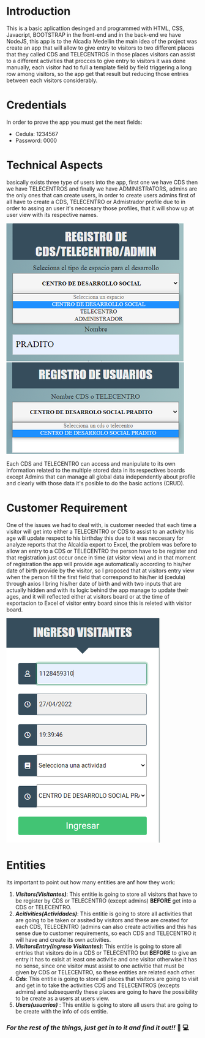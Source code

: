 # Introduction

This is a basic aplicattion desinged and programmed with HTML, CSS, Javacript, BOOTSTRAP in the front-end and in the back-end we have NodeJS, this app is to the Alcadia Medellin
the main idea of the project was create an app that will allow to give entry to visitors to two different places that they called CDS and TELECENTROS in those places visitors can assist to a different activities
that procces to give entry to visitors it was done manually, each visitor had to full a template field by field triggering a long row among visitors, so the app get that result but reducing those entries between each visitors considerably.

# Credentials

In order to prove the app you must get the next fields:
* Cedula: 1234567
* Password: 0000

# Technical Aspects

basically exists three type of users into the app, first one we have CDS then we have TELECENTROS and finally we have ADMINISTRATORS, admins are the only ones that can create users,
in order to create users admins first of all have to create a CDS, TELECENTRO or Admistrador profile due to in order to assing an user it's neccesary those profiles, that it will show up at user view
with its respective names.

![](https://github.com/domdv5/Alcadia/blob/main/src/public/img/cds.PNG)
![](https://github.com/domdv5/Alcadia/blob/main/src/public/img/users.PNG)


Each CDS and TELECENTRO can access and manipulate to its own information related to the multiple stored data in its respectives boards except Admins that can manage all global data 
independently about profile and clearly with those data it's posible to do the basic actions (CRUD).

# Customer Requirement

One of the issues we had to deal with, is customer needed that each time a visitor will get into either a TELECENTRO or CDS to assist to an activity his age will update respect to his birthday this due to it was neccesary for analyze reports that the Alcaldia export to Excel, the problem was before to allow an entry to a CDS or TELECENTRO the person have to be register and that registration just occur once in time (at visitor view) and in that moment of registration the app will provide age automatically according to his/her date of birth provide by the visitor, so I proposed that at visitors entry view when the person fill the first field that correspond to his/her id (cedula) through axios I bring his/her date of birth and with two inputs that are actually hidden and with its logic behind the app manage to update their ages, and it will reflected either at visitors board or at the time of exportacion to Excel of visitor entry board since this is releted with visitor board.

![](https://github.com/domdv5/Alcadia/blob/main/src/public/img/Ingresos.PNG)


# Entities
Its important to point out how many entities are anf how they work: 

1. ***Visitors(Visitantes)***: This entitie is going to store all visitors that have to be register by CDS or TELECENTRO (except admins) **BEFORE** get into a CDS or TELECENTRO.
2. ***Acitivities(Actividades)***: This entitie is going to store all activities that are going to be taken or assited by visitors and these are created for each CDS, TELECENTRO
(admins can also create activities and this has sense due to customer requirements, so each CDS and TELECENTRO it will have and create its own activities.
3. ***VisitorsEntry(Ingreso Visitantes)***: This entitie is going to store all entries that visitors do in a CDS or TELECENTRO but **BEFORE** to give an entry it has to exisit
at least one activitie and one visitor otherwise it has no sense, since one visitor must assist to one activitie that must be given by CDS or TELECENTRO, so these entities are related each other.
4. ***Cds***:  This entitie is going to store all places that visitors are going to visit and get in to take the activities CDS and TELECENTROS (excepts admins) and subsequently these places
are going to have the possibility to be create as a users at users view.
5. ***Users(usuarios)*** :  This entitie is going to store all users that are going to be create with the info of cds entitie.

### ***For the rest of the things, just get in to it and find it out!!***  :eyes: :computer:



